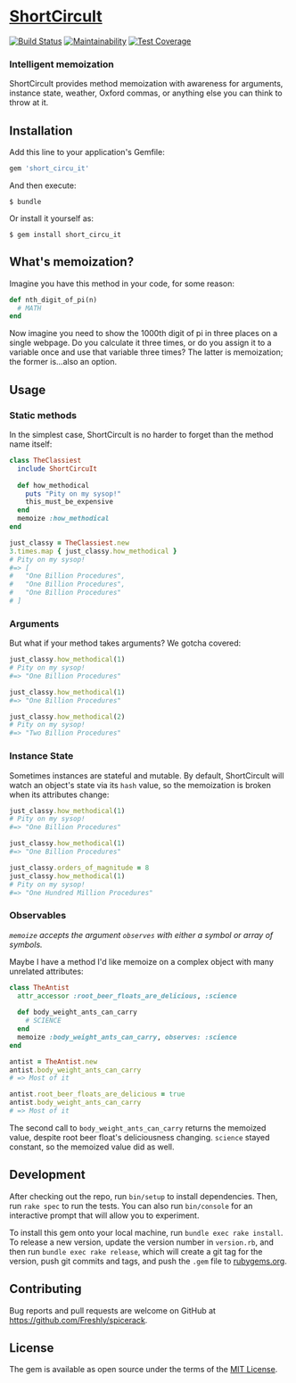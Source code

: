 # [ShortCircuIt](https://www.youtube.com/watch?v=XtP88AGsslo)

[![Build Status](https://semaphoreci.com/api/v1/freshly/spicerack/branches/master/badge.svg)](https://semaphoreci.com/freshly/spicerack)
[![Maintainability](https://api.codeclimate.com/v1/badges/7e089c2617c530a85b17/maintainability)](https://codeclimate.com/github/Freshly/spicerack/maintainability)
[![Test Coverage](https://api.codeclimate.com/v1/badges/7e089c2617c530a85b17/test_coverage)](https://codeclimate.com/github/Freshly/spicerack/test_coverage)

### Intelligent memoization

ShortCircuIt provides method memoization with awareness for arguments, instance state, weather, Oxford commas, or anything else you can think to throw at it.

## Installation

Add this line to your application's Gemfile:

```ruby
gem 'short_circu_it'
```

And then execute:

    $ bundle

Or install it yourself as:

    $ gem install short_circu_it

## What's memoization?

Imagine you have this method in your code, for some reason:
```ruby
def nth_digit_of_pi(n)
  # MATH
end
```

Now imagine you need to show the 1000th digit of pi in three places on a single webpage. Do you calculate it three times, or do you assign it to a variable once and use that variable three times? The latter is memoization; the former is...also an option.

## Usage

### Static methods
In the simplest case, ShortCircuIt is no harder to forget than the method name itself:

```ruby
class TheClassiest
  include ShortCircuIt
  
  def how_methodical
    puts "Pity on my sysop!"
    this_must_be_expensive
  end
  memoize :how_methodical
end

just_classy = TheClassiest.new
3.times.map { just_classy.how_methodical }
# Pity on my sysop!
#=> [
#   "One Billion Procedures",
#   "One Billion Procedures",
#   "One Billion Procedures"
# ]
```

### Arguments

But what if your method takes arguments? We gotcha covered:

```ruby
just_classy.how_methodical(1)
# Pity on my sysop!
#=> "One Billion Procedures"

just_classy.how_methodical(1)
#=> "One Billion Procedures"

just_classy.how_methodical(2)
# Pity on my sysop!
#=> "Two Billion Procedures"
```

### Instance State
Sometimes instances are stateful and mutable. By default, ShortCircuIt will watch an object's state via its `hash` value, so the memoization is broken when its attributes change:
```ruby
just_classy.how_methodical(1)
# Pity on my sysop!
#=> "One Billion Procedures"

just_classy.how_methodical(1)
#=> "One Billion Procedures"

just_classy.orders_of_magnitude = 8
just_classy.how_methodical(1)
# Pity on my sysop!
#=> "One Hundred Million Procedures"
```

### Observables

_`memoize` accepts the argument `observes` with either a symbol or array of symbols._

Maybe I have a method I'd like memoize on a complex object with many unrelated attributes:
```ruby
class TheAntist
  attr_accessor :root_beer_floats_are_delicious, :science
  
  def body_weight_ants_can_carry
    # SCIENCE
  end
  memoize :body_weight_ants_can_carry, observes: :science
end

antist = TheAntist.new
antist.body_weight_ants_can_carry
# => Most of it

antist.root_beer_floats_are_delicious = true
antist.body_weight_ants_can_carry
# => Most of it
```

The second call to `body_weight_ants_can_carry` returns the memoized value, despite root beer float's deliciousness changing. `science` stayed constant, so the memoized value did as well.

## Development

After checking out the repo, run `bin/setup` to install dependencies. Then, run `rake spec` to run the tests. You can also run `bin/console` for an interactive prompt that will allow you to experiment.

To install this gem onto your local machine, run `bundle exec rake install`. To release a new version, update the version number in `version.rb`, and then run `bundle exec rake release`, which will create a git tag for the version, push git commits and tags, and push the `.gem` file to [rubygems.org](https://rubygems.org).

## Contributing

Bug reports and pull requests are welcome on GitHub at https://github.com/Freshly/spicerack.

## License

The gem is available as open source under the terms of the [MIT License](https://opensource.org/licenses/MIT).
